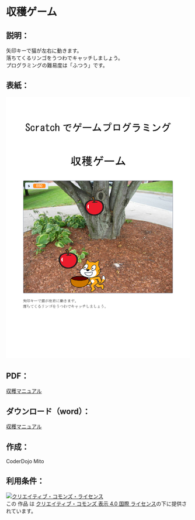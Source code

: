 # 収穫ゲーム

## 説明：
矢印キーで猫が左右に動きます。  
落ちてくるリンゴをうつわでキャッチしましょう。  
プログラミングの難易度は「ふつう」です。  

## 表紙：
![表紙](収穫マニュアル.png)

## PDF：
[収穫マニュアル](収穫マニュアル.pdf)  

## ダウンロード（word）：
[収穫マニュアル](収穫マニュアル.docx)  

## 作成：
CoderDojo Mito

## 利用条件：
<a rel="license" href="http://creativecommons.org/licenses/by/4.0/"><img alt="クリエイティブ・コモンズ・ライセンス" style="border-width:0" src="https://i.creativecommons.org/l/by/4.0/88x31.png" /></a><br />この 作品 は <a rel="license" href="http://creativecommons.org/licenses/by/4.0/">クリエイティブ・コモンズ 表示 4.0 国際 ライセンス</a>の下に提供されています。
